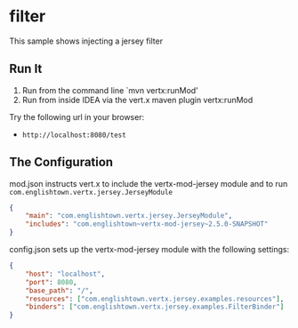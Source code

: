 # filter

This sample shows injecting a jersey filter

## Run It

1. Run from the command line `mvn vertx:runMod'
2. Run from inside IDEA via the vert.x maven plugin vertx:runMod


Try the following url in your browser:
* `http://localhost:8080/test`


## The Configuration

mod.json instructs vert.x to include the vertx-mod-jersey module and to run `com.englishtown.vertx.jersey.JerseyModule`
```json
{
    "main": "com.englishtown.vertx.jersey.JerseyModule",
    "includes": "com.englishtown~vertx-mod-jersey~2.5.0-SNAPSHOT"
}
```

config.json sets up the vertx-mod-jersey module with the following settings:
```json
{
    "host": "localhost",
    "port": 8080,
    "base_path": "/",
    "resources": ["com.englishtown.vertx.jersey.examples.resources"],
    "binders": ["com.englishtown.vertx.jersey.examples.FilterBinder"]
}
```
